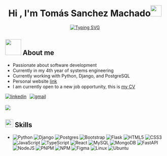 
<h1 align="center"><b>Hi , I'm Tomás Sanchez Machado</b><img src="https://media.giphy.com/media/hvRJCLFzcasrR4ia7z/giphy.gif" width="35"></h1>
<!--  -->
<p align="center">
  <a href="https://git.io/typing-svg"><img src="https://readme-typing-svg.demolab.com?font=Fira+Code&pause=1000&center=true&vCenter=true&width=435&lines=Systems+Engineering+Student;Full+Stack+Developer" alt="Typing SVG" /></a>
</p>


## <picture><img src = "https://media.giphy.com/media/IbgaMPs8P7Y4hQe6yh/giphy.gif?cid=ecf05e47ppklfpr9wuwmn8h49kz7mhtoqlwm4sh7jqm6j8fj&ep=v1_stickers_related&rid=giphy.gif&ct=s" width = 50px></picture> **About me**


- Passionate about software development
- Currently in my 4th year of systems engineering
- Currently working with Python, Django, and PostgreSQL
- Personal website [link](https://github.com/TomasSanchezMachado)
- I am currently open to a new job opportunity, this is [my CV](https://github.com/TomasSanchezMachado)

<ul style="display: flex; padding: 0; list-style-type: none;">
  <li style="margin-right: 10px;">
    <a href="https://linkedin.com/in/tomassanchezmachado" target="_blank">
      <img src="https://img.shields.io/badge/linkedin:  tomasanchezmachado-%2300acee.svg?color=405DE6&style=for-the-badge&logo=linkedin&logoColor=white" alt="linkedin" style="margin-bottom: 5px;"/>
    </a>
  </li>

  <li>
    <a href="mailto:sanchezmachadotomas@gmail.com" target="_blank">
      <img src="https://img.shields.io/badge/gmail:  sanchezmachadotomas@gmail.com-%23EA4335.svg?style=for-the-badge&logo=gmail&logoColor=white" alt="gmail" style="margin-bottom: 5px;" />
    </a>
  </li>
</ul>


<img src="https://user-images.githubusercontent.com/73097560/115834477-dbab4500-a447-11eb-908a-139a6edaec5c.gif">

## <img src="https://media2.giphy.com/media/QssGEmpkyEOhBCb7e1/giphy.gif?cid=ecf05e47a0n3gi1bfqntqmob8g9aid1oyj2wr3ds3mg700bl&rid=giphy.gif" width ="25"><b> Skills</b>

<p align="center">

-
    ![Python](https://img.shields.io/badge/Python%20-%2314354C.svg?style=for-the-badge&logo=python&logoColor=white)
    ![Django](https://img.shields.io/badge/django-%23092E20.svg?style=for-the-badge&logo=django&logoColor=white)
    ![Postgres](https://img.shields.io/badge/postgres-%23316192.svg?style=for-the-badge&logo=postgresql&logoColor=white)
    ![Bootstrap](https://img.shields.io/badge/bootstrap-%238511FA.svg?style=for-the-badge&logo=bootstrap&logoColor=white)
    ![Flask](https://img.shields.io/badge/flask-%23000.svg?style=for-the-badge&logo=flask&logoColor=white)
    ![HTML5](https://img.shields.io/badge/HTML5%20-%23E34F26.svg?style=for-the-badge&logo=html5&logoColor=white)
    ![CSS3](https://img.shields.io/badge/CSS%20-%231572B6.svg?style=for-the-badge&logo=css3&logoColor=white)
    ![JavaScript](https://img.shields.io/badge/JavaScript%20-%23F7DF1E.svg?style=for-the-badge&logo=javascript&logoColor=black)
    ![TypeScript](https://img.shields.io/badge/typescript-%23007ACC.svg?style=for-the-badge&logo=typescript&logoColor=white)
    ![React](https://img.shields.io/badge/react-%2320232a.svg?style=for-the-badge&logo=react&logoColor=%2361DAFB)
    ![MySQL](https://img.shields.io/badge/mysql-4479A1.svg?style=for-the-badge&logo=mysql&logoColor=white)
    ![MongoDB](https://img.shields.io/badge/MongoDB-%234ea94b.svg?style=for-the-badge&logo=mongodb&logoColor=white)
    ![FastAPI](https://img.shields.io/badge/FastAPI-005571?style=for-the-badge&logo=fastapi)
    ![NodeJS](https://img.shields.io/badge/node.js-6DA55F?style=for-the-badge&logo=node.js&logoColor=white)
    ![PNPM](https://img.shields.io/badge/pnpm-%234a4a4a.svg?style=for-the-badge&logo=pnpm&logoColor=f69220)
    ![NPM](https://img.shields.io/badge/NPM-%23CB3837.svg?style=for-the-badge&logo=npm&logoColor=white)
    ![Figma](https://img.shields.io/badge/figma-%23F24E1E.svg?style=for-the-badge&logo=figma&logoColor=white)
    ![Linux](https://img.shields.io/badge/Linux-FCC624?style=for-the-badge&logo=linux&logoColor=black)
    ![Ubuntu](https://img.shields.io/badge/Ubuntu-E95420?style=for-the-badge&logo=ubuntu&logoColor=white)
</p>
